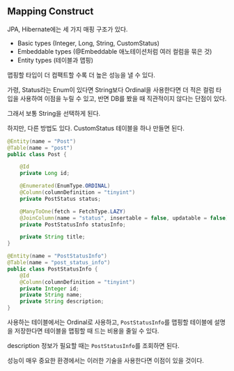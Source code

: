 ## Mapping Construct

JPA, Hibernate에는 세 가지 매핑 구조가 있다.
- Basic types (Integer, Long, String, CustomStatus)
- Embeddable types (@Embeddable 애노테이션처럼 여러 컬럼을 묶은 것)
- Entity types (테이블과 맵핑)

맵핑할 타입이 더 컴팩트할 수록 더 높은 성능을 낼 수 있다.

가령, Status라는 Enum이 있다면 String보다 Ordinal을 사용한다면 더 적은 컬럼 타입을 사용하여 이점을 누릴 수 있고, 반면 DB를 봤을 때 직관적이지 않다는 단점이 있다.

그래서 보통 String을 선택하게 된다.

하지만, 다른 방법도 있다. CustomStatus 테이블을 하나 만들면 된다.

```java
@Entity(name = "Post")
@Table(name = "post")
public class Post {

    @Id
    private Long id;

    @Enumerated(EnumType.ORDINAL)
    @Column(columnDefinition = "tinyint")
    private PostStatus status;

    @ManyToOne(fetch = FetchType.LAZY)
    @JoinColumn(name = "status", insertable = false, updatable = false)
    private PostStatusInfo statusInfo;

    private String title;
}

@Entity(name = "PostStatusInfo")
@Table(name = "post_status_info")
public class PostStatusInfo {
    @Id
    @Column(columnDefinition = "tinyint")
    private Integer id;
    private String name;
    private String description;
}
```

사용하는 테이블에서는 Ordinal로 사용하고, `PostStatusInfo`를 맵핑할 테이블에 설명을 저장한다면 테이블을 맵핑할 때 드는 비용을 줄일 수 있다.

description 정보가 필요할 때는 `PostStatusInfo`를 조회하면 된다.

성능이 매우 중요한 환경에서는 이러한 기술을 사용한다면 이점이 있을 것이다.


